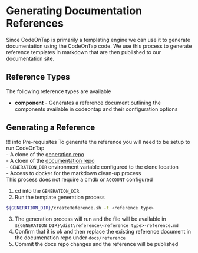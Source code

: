 # Generating Documentation References

Since CodeOnTap is primarily a templating engine we can use it to generate documentation using the CodeOnTap code.
We use this process to generate reference templates in markdown that are then published to our documentation site.

## Reference Types

The following reference types are available

- **component** - Generates a reference document outlining the components available in codeontap and their configuration options 

## Generating a Reference

!!! info Pre-requisites
    To generate the reference you will need to be setup to run CodeOnTap  
    - A clone of the [generation repo](https://github.com/codeontap/gen3)  
    - A cloen of the [documentation repo](https://github.com/codeontap/codeontap)  
    - `GENERATION_DIR` environment variable configured to the clone location  
    - Access to docker for the markdown clean-up process  
    This process does not require a cmdb or `ACCOUNT` configured

1. cd into the `GENERATION_DIR`
2. Run the template generation process

```bash
${GENERATION_DIR}/createReference.sh -t <reference type>
```

3. The generation process will run and the file will be available in `${GENERATION_DIR}\dist\reference\<reference type>-reference.md`
4. Confirm that it is ok and then replace the existing reference document in the documenation repo under `docs/reference`
5. Commit the docs repo changes and the reference will be published